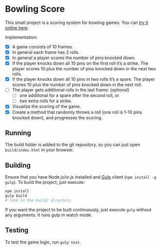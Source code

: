 # Bowling Score

This small project is a scoring system for bowling games. You can [try it online here](http://walling.github.io/bowling-score/).

Implementation:

- [x] A game consists of 10 frames.
- [x] In general each frame has 2 rolls.
- [x] In general a player scores the number of pins knocked down.
- [x] If the player knocks down all 10 pins on the first roll it’s a strike. The player scores 10 plus the number of pins knocked down in the next two rolls.
- [x] If the player knocks down all 10 pins in two rolls it’s a spare. The player scores 10 plus the number of pins knocked down in the next roll.
- [ ] The player gets additional rolls in the last frame: (optional)
  - [ ] _one_ additional for a spare after the second roll, or
  - [ ] _two_ extra rolls for a strike.
- [x] Visualize the scoring of the game.
- [x] Create a method that randomly throws a roll (one roll is 1-10 pins knocked down), and progresses the scoring.

## Running

The build folder is added to the git repository, so you can just open `build/index.html` in your browser.

## Building

Ensure that you have Node.js/io.js installed and [Gulp](http://gulpjs.com) client (`npm install -g gulp`). To build the project, just execute:

```bash
npm install
gulp build
# look in the build/ directory.
```

If you want the project to be built continuously, just execute `gulp` without any arguments. It runs gulp in watch mode.

## Testing

To test the game logic, run `gulp test`.
